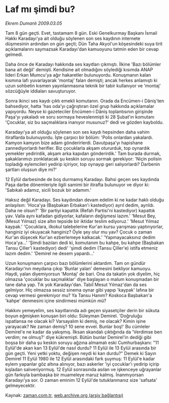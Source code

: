 # Laf mı şimdi bu?

*Ekrem Dumanlı 2009.03.05*

<tr><td class="metin" colspan="2" style="padding-top: 20px; padding-left: 5px; padding-right: 10px;">Tam 8 gün geçti. Evet, tastamam 8 gün. Eski Genelkurmay Başkanı İsmail Hakkı Karadayı'ya ait olduğu söylenen son ses kaydının internete düşmesinin ardından on gün geçti; Dün Taha Akyol'un köşesindeki  suya tirit açıklamalarını saymazsak Karadayı'dan kamuoyunu tatmin eden bir cevap  gelmedi.</td></tr><tr><td class="metin" colspan="2" style="padding-top: 20px; padding-left: 5px; padding-right: 10px;"><p> Daha önce de Karadayı hakkında ses kayıtları çıkmıştı. İlkine 'Bazı bölümler bana ait değil' demişti. Kendisine ait olmadığını söylediği kısımda ANAP lideri Erkan Mumcu'ya ağır hakaretler bulunuyordu. Konuşmanın kalan kısmına lafı yuvarlayarak 'montaj' falan demişti; ancak herkes anlamıştı ki uzun sohbetin kısmen yayınlanmasına teknik bir tabir kullanıyor ve 'montaj' sözcüğüyle iddiaları savuşturuyor.
<p>Sonra ikinci ses kaydı çıktı emekli komutanın. Orada da Encümen-i Dâniş'ten bahsediyor, hatta 'has oda'yı çağrıştıran özel grup hakkında açıklamalar yapıyordu. Neyse ki gazeteciler Encümen-i Dâniş toplantısının girişinde Paşa'yı yakaladı ve soru sormaya heveslenmişti ki 28 Şubat'ın komutanı 'Çocuklar, siz bu saçmalıklara inanıyor musunuz?' dedi ve gözden kayboldu. 
<p>Karadayı'ya ait olduğu söylenen son ses kaydı hepsinden daha vahim itiraflarda bulunuyordu. İşte çarpıcı bir bölüm: 'Polis onlardan yakalardı. Kamyon kamyon bize adam gönderirlerdi. Davutpaşa'yı hapishane zannediyorlardı herifler. Biz çocuklarla akşam otururduk, top oynardık yemekler yedirirdik, akşam arka kapıdan gönderirdik.' Tam burada durmak, şakaklarımızı zonklatacak şu keskin soruyu sormak gerekiyor: 'Niçin polisin topladığı eylemcileri yedirip içiriyor, top oynayıp geri salıyorlardı? Darbenin şartları oluşsun diye mi?'
<p>12 Eylül darbesinde de boş durmamış Karadayı. Bahsi geçen ses kaydında Paşa darbe dönemleriyle ilgili samimi bir itirafta bulunuyor ve diyor ki: 'Sabıkalı adamız, sicili bozuk bir adamım.'
<p>Haksız değil Karadayı. Ses kaydından devam edelim ki ne kadar haklı olduğu anlaşılsın: 'Hoca'ya (Başbakan Erbakan'ı kastediyor) ayrıl dedim, ayrıldı. Daha ne olsun?' 'Bir partiyi kapattık (Refah Partisi'ni kastediyor) kapattık yav. Valla aynı kafadan gidiyorlar, kafaların değişmesi lazım.' 'Mesut Bey, (Mesut Yılmaz) size altın tepside bir iktidar teslim ediyoruz.' 'Mesut Yılmaz kaypak.' 'Çocuklara, ilkokul talebelerine Kur'an kursu yarışması yaptırıyorlar, hanginiz iyi okuyacak hanginiz? Öyle şey olur mu yav? Çocuk o zaman Kur'an düşecek Kur'an ezberlemeye kalkacak.' 'Yapmayacaksınız dedim Hoca'ya...' 'Şimdi bazıları dedi ki, komutanım bu kahpe, bu kahpe (Başbakan Tansu Çiller'i kastediyor) dedi' 'şimdi dedim (Tansu Çiller'e) istifa etmeniz lazım dedim.' 'Demirel ne desem yapardı...'
<p>Uzun konuşmanın çarpıcı bazı bölümlerini aktardım. Tam on gündür Karadayı'nın meydana çıkıp 'Bunlar yalan' demesini bekliyor kamuoyu. Haydi, yalan diyemiyorsun 'Montaj' de bari. Ona da takatin yok diyelim, hiç olmazsa 'çocuklar bu saçmalıklar' diye başlayan o malum konuşmadan bir tane daha yap. Tık yok Karadayı'dan. Tabiİ Mesut Yılmaz'dan da ses gelmiyor. Hiç olmazsa sessiz sinema oynar gibi yapıp 'kaypak' lafına bir cevap vermesi gerekmiyor mu? Ya Tansu Hanım? Koskoca Başbakan'a 'kahpe' denmesini içine sindirmesi mümkün mü?
<p>Hakkını yemeyelim, ses kayıtlarında adı geçen siyasetçiler derin bir sükuta boyun eğmişken konuşan biri oldu: Süleyman Demirel. 'Doğruluğu ispatlansa ne olacak ki? Varsayalım ki demiş, ne olacak? Kimin işine yarayacak? Ne zaman demiş? 10 sene evvel. Bunlar boş!' Bu cümleler Demirel'e ne kadar da yakışmış. İlksan skandalı çıktığında da 'Verdimse ben verdim; ne olmuş?' diye kükremişti. Bütün bunlar Demirel'in dediği gibi boşsa bir daha şu keskin soruyu ağzına almamalı eski Cumhurbaşkanı: "11 Eylül'de akan kan 13 Eylül'de nasıl durdu? 11 Eylül ile 13 Eylül arasında bir gün geçti. Yeni yetki yoktu, değişen neydi ki kan durdu?" Demek ki Sayın Demirel 11 Eylül 1980 ile 12 Eylül arasındaki fark şuymuş: 11 Eylül'e kadar eylem yapanlar göz altına alınıyor, bazı askerler 'iyi çocuklar'ı yedirip içirip kışladan salıveriyormuş. 12 Eylül sonrasında asılan ve işkenceye uğrayanlar gün farkıyla bambaşka bir muameleye maruz kalmış. İnanmıyorsan Karadayı'ya sor. O zaman eminim 12 Eylül'de tutuklanmanız size 'safsata' gelmeyecektir.<br/></p></p></p></p></p></p></p></td></tr>

Kaynak: [zaman.com.tr](http://zaman.com.tr/yazar.do?yazino=821688), [web.archive.org (arşiv bağlantısı)](http://web.archive.org/web/20090311051713/http://zaman.com.tr:80/yazar.do?yazino=821688)
